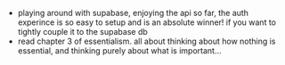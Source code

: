 - playing around with supabase, enjoying the api so far, the auth experince is so easy to setup and is an absolute winner! if you want to tightly couple it to the supabase db
- read chapter 3 of essentialism. all about thinking about how nothing is essential, and thinking purely about what is important...
